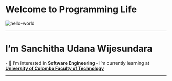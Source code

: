 <h1> Welcome to Programming Life </h1>
 
 ![hello-world](https://user-images.githubusercontent.com/109952575/208308858-d8d0cfd8-702a-4136-8e9a-3052cccccb55.gif) <hr>

<h1>I’m <b>Sanchitha Udana Wijesundara</b></h1>
- 👀 I’m interested in <b>Software Engineering </b> 
- I’m currently learning at <b><a href=https://cmb.ac.lk/> University of Colombo Faculty of Technology</a></b><hr>



<!---
SanchithaUdana/SanchithaUdana is a ✨ special ✨ repository because its `README.md` (this file) appears on your GitHub profile.
You can click the Preview link to take a look at your changes.
--->
